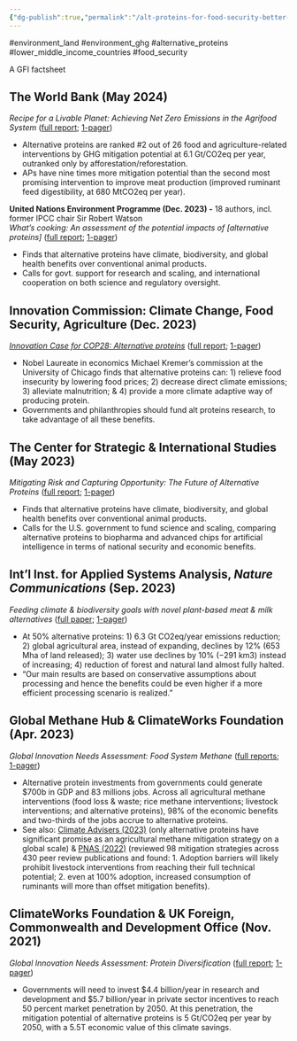```yaml
---
{"dg-publish":true,"permalink":"/alt-proteins-for-food-security-better-environment-and-land/","created":"2025-01-22T15:42:26.199+00:00","updated":"2025-10-10T23:50:01.210+01:00"}
---
```


#environment_land #environment_ghg #alternative_proteins #lower_middle_income_countries #food_security 

A GFI factsheet
## The World Bank (May 2024)
*Recipe for a Livable Planet: Achieving Net Zero Emissions in the Agrifood System* ([full report](https://openknowledge.worldbank.org/entities/publication/406c71a3-c13f-49cd-8f3f-a071715858fb); [1-pager](https://gfi.org/wp-content/uploads/2024/05/World-Bank-report-summary.pdf))

* Alternative proteins are ranked \#2 out of 26 food and agriculture-related interventions by GHG mitigation potential at 6.1 Gt/CO2eq per year, outranked only by afforestation/reforestation.  
* APs have nine times more mitigation potential than the second most promising intervention to improve meat production (improved ruminant feed digestibility, at 680 MtCO2eq per year).

**United Nations Environment Programme (Dec. 2023\) \-** 18 authors, incl. former IPCC chair Sir Robert Watson  
*What’s cooking: An assessment of the potential impacts of \[alternative proteins\]* ([full report](https://www.unep.org/resources/whats-cooking-assessment-potential-impacts-selected-novel-alternatives-conventional); [1-pager](http://gfi.org/unep)) 

* Finds that alternative proteins have climate, biodiversity, and global health benefits over conventional animal products.  
* Calls for govt. support for research and scaling, and international cooperation on both science and regulatory oversight.

## **Innovation Commission: Climate Change, Food Security, Agriculture (Dec. 2023\)**  
[*Innovation Case for COP28: Alternative proteins*](https://innovationcommission.uchicago.edu/research_briefs/alternative-proteins/) ([full report](https://innovationcommission.uchicago.edu/wp-content/uploads/2023/11/Alternative-Proteins.pdf); [1-pager](https://docs.google.com/document/d/1hrvJ05zFAJsCe19t5yPyX2bIefBKBimGxpaM-UoAJqg/edit))

* Nobel Laureate in economics Michael Kremer’s commission at the University of Chicago finds that alternative proteins can: 1\) relieve food insecurity by lowering food prices; 2\) decrease direct climate emissions; 3\) alleviate malnutrition; & 4\) provide a more climate adaptive way of producing protein.  
* Governments and philanthropies should fund alt proteins research, to take advantage of all these benefits. 

## **The Center for Strategic & International Studies (May 2023\)**   
*Mitigating Risk and Capturing Opportunity: The Future of Alternative Proteins* ([full report](https://www.csis.org/analysis/mitigating-risk-and-capturing-opportunity-future-alternative-proteins); [1-pager](https://docs.google.com/document/d/1go7p0-5cj8bcoHqiSWuyK2HYr3HQIeKDXSa7qyNKuiE/edit))

* Finds that alternative proteins have climate, biodiversity, and global health benefits over conventional animal products.  
* Calls for the U.S. government to fund science and scaling, comparing alternative proteins to biopharma and advanced chips for artificial intelligence in terms of national security and economic benefits. 

## **Int’l Inst. for Applied Systems Analysis, *Nature Communications* (Sep. 2023\)**   
*Feeding climate & biodiversity goals with novel plant-based meat & milk alternatives* ([full paper](https://www.nature.com/articles/s41467-023-40899-2); [1-pager](http://gfi.org/naturecommunications))

* At 50% alternative proteins: 1\) 6.3 Gt CO2eq/year emissions reduction; 2\) global agricultural area, instead of expanding, declines by 12% (653 Mha of land released); 3\) water use declines by 10% (−291 km3) instead of increasing; 4\) reduction of forest and natural land almost fully halted.  
* “Our main results are based on conservative assumptions about processing and hence the benefits could be even higher if a more efficient processing scenario is realized.”

## **Global Methane Hub & ClimateWorks Foundation (Apr. 2023\)**  
*Global Innovation Needs Assessment: Food System Methane* ([full reports](https://www.climateworks.org/ginas-methane/); [1-pager](https://gfi.org/wp-content/uploads/2023/01/EXE23002-CWF_GMH_-Food-System-Methane-GINA_FINAL.pdf))

* Alternative protein investments from governments could generate $700b in GDP and 83 millions jobs. Across all agricultural methane interventions (food loss & waste; rice methane interventions; livestock interventions; and alternative proteins), 98% of the economic benefits and two-thirds of the jobs accrue to alternative proteins.  
* See also: [Climate Advisers (2023)](https://www.climateadvisers.org/wp-content/uploads/2023/08/Climate-Advisers-Decoupling-Methane-Emissions-from-Meat-with-Alternative-Proteins-2023.pdf) (only alternative proteins have significant promise as an agricultural methane mitigation strategy on a global scale) & [PNAS (2022)](https://www.pnas.org/doi/10.1073/pnas.2111294119) (reviewed 98 mitigation strategies across 430 peer review publications and found: 1\. Adoption barriers will likely prohibit livestock interventions from reaching their full technical potential; 2\. even at 100% adoption, increased consumption of ruminants will more than offset mitigation benefits).

## **ClimateWorks Foundation & UK Foreign, Commonwealth and Development Office (Nov. 2021\)**  
*Global Innovation Needs Assessment: Protein Diversification* ([full report](https://www.climateworks.org/wp-content/uploads/2021/11/GINAs-Protein-Diversity.pdf); [1-pager](https://gfi.org/wp-content/uploads/2024/02/Global-Innovation-Needs-Assessment-Summary.pdf))

* Governments will need to invest $4.4 billion/year in research and development and $5.7 billion/year in private sector incentives to reach 50 percent market penetration by 2050\. At this penetration, the mitigation potential of alternative proteins is 5 Gt/CO2eq per year by 2050, with a 5.5T economic value of this climate savings.